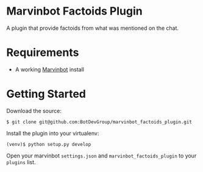 # Marvinbot Factoids Plugin

A plugin that provide factoids from what was mentioned on the chat.

# Requirements

-   A working [Marvinbot](https://github.com/BotDevGroup/marvin) install

# Getting Started

Download the source:

```
$ git clone git@github.com:BotDevGroup/marvinbot_factoids_plugin.git
```

Install the plugin into your virtualenv:

```
(venv)$ python setup.py develop
```

Open your marvinbot `settings.json` and `marvinbot_factoids_plugin` to your `plugins` list.
